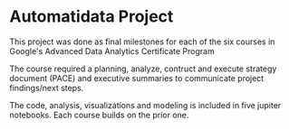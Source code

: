 # Automatidata Project

This project was done as final milestones for each of the six courses in Google's Advanced Data Analytics Certificate Program

The course required a planning, analyze, contruct and execute strategy document (PACE) and executive summaries to communicate project findings/next steps.

The code, analysis, visualizations and modeling is included in five jupiter notebooks.  Each course builds on the prior one.


